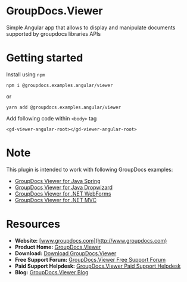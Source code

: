 # GroupDocs.Viewer

Simple Angular app that allows to display and manipulate documents supported by groupdocs libraries APIs

# Getting started

Install using `npm`

`npm i @groupdocs.examples.angular/viewer`

or 

`yarn add @groupdocs.examples.angular/viewer`

Add following code within `<body>` tag

```JS
<gd-viewer-angular-root></gd-viewer-angular-root>
```

# Note
This plugin is intended to work with following GroupDocs examples:

- [GroupDocs Viewer for Java Spring](https://github.com/groupdocs-viewer/GroupDocs.Viewer-for-Java-Spring)
- [GroupDocs Viewer for Java Dropwizard](https://github.com/groupdocs-viewer/GroupDocs.Viewer-for-Java-Dropwizard)
- [GroupDocs Viewer for .NET WebForms](https://github.com/groupdocs-viewer/GroupDocs.Viewer-for-.NET-WebForms)
- [GroupDocs Viewer for .NET MVC](https://github.com/groupdocs-viewer/GroupDocs.Viewer-for-.NET-MVC)

# Resources

- **Website:** [www.groupdocs.com](http://www.groupdocs.com)
- **Product Home:** [GroupDocs.Viewer](https://products.groupdocs.com/viewer)
- **Download:** [Download GroupDocs.Viewer](http://downloads.groupdocs.com/viewer)
- **Free Support Forum:** [GroupDocs.Viewer Free Support Forum](https://forum.groupdocs.com/c/viewer)
- **Paid Support Helpdesk:** [GroupDocs.Viewer Paid Support Helpdesk](https://helpdesk.groupdocs.com)
- **Blog:** [GroupDocs.Viewer Blog](https://blog.groupdocs.com/category/groupdocs-viewer-product-family/)